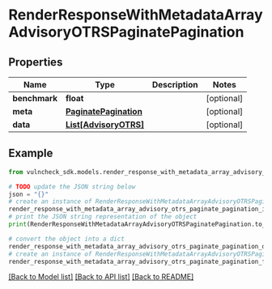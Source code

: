 # RenderResponseWithMetadataArrayAdvisoryOTRSPaginatePagination


## Properties

Name | Type | Description | Notes
------------ | ------------- | ------------- | -------------
**benchmark** | **float** |  | [optional] 
**meta** | [**PaginatePagination**](PaginatePagination.md) |  | [optional] 
**data** | [**List[AdvisoryOTRS]**](AdvisoryOTRS.md) |  | [optional] 

## Example

```python
from vulncheck_sdk.models.render_response_with_metadata_array_advisory_otrs_paginate_pagination import RenderResponseWithMetadataArrayAdvisoryOTRSPaginatePagination

# TODO update the JSON string below
json = "{}"
# create an instance of RenderResponseWithMetadataArrayAdvisoryOTRSPaginatePagination from a JSON string
render_response_with_metadata_array_advisory_otrs_paginate_pagination_instance = RenderResponseWithMetadataArrayAdvisoryOTRSPaginatePagination.from_json(json)
# print the JSON string representation of the object
print(RenderResponseWithMetadataArrayAdvisoryOTRSPaginatePagination.to_json())

# convert the object into a dict
render_response_with_metadata_array_advisory_otrs_paginate_pagination_dict = render_response_with_metadata_array_advisory_otrs_paginate_pagination_instance.to_dict()
# create an instance of RenderResponseWithMetadataArrayAdvisoryOTRSPaginatePagination from a dict
render_response_with_metadata_array_advisory_otrs_paginate_pagination_from_dict = RenderResponseWithMetadataArrayAdvisoryOTRSPaginatePagination.from_dict(render_response_with_metadata_array_advisory_otrs_paginate_pagination_dict)
```
[[Back to Model list]](../README.md#documentation-for-models) [[Back to API list]](../README.md#documentation-for-api-endpoints) [[Back to README]](../README.md)



